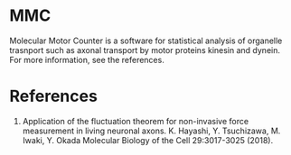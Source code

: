 # MMC
Molecular Motor Counter is a software for statistical analysis of organelle trasnport such as axonal transport by motor proteins kinesin and dynein. 
For more information, see the references. 

# References
1. Application of the fluctuation theorem for non-invasive force measurement in living neuronal axons.
   K. Hayashi, Y. Tsuchizawa, M. Iwaki, Y. Okada
   Molecular Biology of the Cell 29:3017-3025 (2018).
